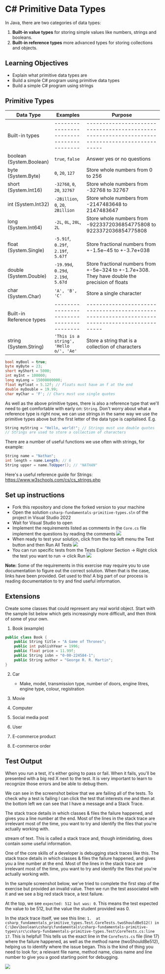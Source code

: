 # C# Primitive Data Types

In Java, there are two categories of data types:

1. **Built-in value types** for storing simple values like numbers, strings and booleans.
2. **Built-in reference types** more advanced types for storing collections and objects.

## Learning Objectives

- Explain what primitive data types are
- Build a simple C# program using primitive data types
- Build a simple C# program using strings

## Primitive Types

| Data Type | Examples                                                  | Purpose                                                                                       |
| --------- | --------------------------------------------------------- | --------------------------------------------------------------------------------------------- |
| Built-in types             | ---------------------------------------- | --------------------------------------------------------------------------------------------- |
| boolean (System.Boolean)   | `true`, `false`                          | Answer yes or no questions                                                                    |
| byte (System.Byte)         | `0`, `20`, `127`                         | Store whole numbers from 0 to 256                                                             |
| short (System.Int16)       | `-32768`, `0`, `20`, `32767`             | Store whole numbers from -32768 to 32767                                                      |
| int (System.Int32)         | `-2Billion`, `0`, `20`, `2Billion`       | Store whole numbers from -2147483648 to 2147483647                                            |
| long (System.Int64)        | `-2L`, `0L`, `20L`, `2L`                 | Store whole numbers from -9223372036854775808 to 9223372036854775808                          |
| float (System.Single)      | `-5.91f`, `0.29f`, `2.19f`, `5.67f`      | Store fractional numbers from +-1.5e−45 to +-3.7e+038                                         |
| double (System.Double)     | `-19.99d`, `0.29d`, `2.19d`, `5.67d`     | Store fractional numbers from +-5e−324 to +-1.7e+308. They have double the precision of floats|
| char (System.Char)         | `'A', 'B', 'C'`                          | Store a single character                                                                      |
| Built-in  Reference types  | ---------------------------------------- | --------------------------------------------------------------------------------------------- |
| string (System.String)     | `'This is a string', 'Hello o/', 'Ae'`   | Store a string that is a collection of characters                                             |

```c#
bool myBool = true;
byte myByte = 23;
short myShort = 5000;
int myInt = 100000;
long myLong = 15000000000;
float myFloat = 5.12f; // Floats must have an f at the end
double myDouble = 19.99;
char myChar = 'F'; // Chars must use single quotes
```

As well as the above primitive types, there is also a reference type that we'll need to get comfortable with early on: `String`. Don't worry about what a reference type is right now, we can use strings in the same way we use the primitive types above but the first letter of the data type is capitalised. E.g.

```c#
String myString = "Hello, world!"; // Strings must use double quotes
// Strings are used to store a collection of characters
```

There are a number of useful functions we use often with strings, for example:

```c#
String name = "Nathan";
int length = name.Length; // 6
String upper = name.ToUpper(); // "NATHAN"
```

Here's a useful reference guide for Strings: https://www.w3schools.com/cs/cs_strings.php

## Set up instructions

- Fork this repository and clone the forked version to your machine
- Open the solution `csharp-fundamentals-primitive-types.sln` of the project in Visual Studio 2022
- Wait for Visual Studio to open
- Implement the requirements listed as comments in the `Core.cs` file implement the questions by reading the comments ![](./assets/open_core_code.png)
- When ready to test your solution, click from the top left menu the Test button and then Run All Tests ![](./assets/run_tests.png)
- You can run specific tests from the Tests Explorer Section -> Right click the test you want to run -> click Run ![](./assets/run_test_single.png)

**Note:** Some of the requirements in this exercise may require you to use documentation to figure out the correct solution. When that is the case, links have been provided. Get used to this! A big part of our process is reading documentation to try and find useful information.

## Extensions

Create some classes that could represent any real world object. Start with the sample list below which gets increasingly more difficult, and then think of some of your own.

1. Book (example)

```c#
public class Book {
    public String title = "A Game of Thrones";
    public int publishYear = 1996;
    public float price = 11.99f;
    public String isbn = "0-00-224584-1";
    public String author = "George R. R. Martin";
}
```

2. Car

   - Make, model, transmission type, number of doors, engine litres, engine type, colour, registration

3. Movie

4. Computer

5. Social media post

6. User

7. E-commerce product

8. E-commerce order

## Test Output

When you run a test, it's either going to pass or fail. When it fails, you'll be presented with a big red X next to the test. It is very important to learn to recognize those errors and be able to debug them. 

We can see in the screenshot below that we are failing all of the tests. To check why a test is failing I can click the test that interests me and then at the bottom left we can see that I have a message and a Stack Trace.

The stack trace details in which classes & files the failure happened, and gives you a line number at the end. Most of the lines in the stack trace are irrelevant most of the time, you want to try and identify the files that you're actually working with.






stream of text. This is called a stack trace and, though intimidating, does contain some useful information.

One of the core skills of a developer is debugging stack traces like this. The stack trace details in which classes & files the failure happened, and gives you a line number at the end. Most of the lines in the stack trace are irrelevant most of the time, you want to try and identify the files that you're actually working with.

In the sample screenshot below, we've tried to complete the first step of the exercise but provided an invalid value. Then we run the test associated with it and we see a big red stack trace, a test failure.

At the top, we see `expected: 512 but was: 0`. This means the test expected the value to be 512, but the value the student provided was 0.

In the stack trace itself, we see this line: `1.  at csharp_fundamentals_primitive_types.Test.CoreTests.twoShouldBe512() in C:\Dev\boolean\csharp\fundamentals\csharp-fundamentals-primitive-types\src\csharp-fundamentals-primitive-types.Test\CoreTests.cs:line 17`. This is helpful! This tells us the exact line in the `CoreTests.cs` file (line 17) where the failure happened, as well as the method name (twoShouldBe512), helping us to identify where the issue began. This is the kind of thing you need to look for; a relevant file name, method name, class name and line number to give you a good starting point for debugging.

![](./assets/test-failure.png)
